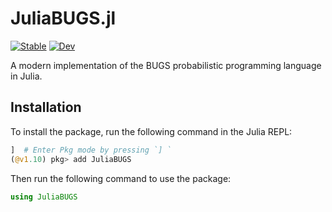 # JuliaBUGS.jl
[![Stable](https://img.shields.io/badge/docs-stable-blue.svg)](https://TuringLang.github.io/JuliaBUGS.jl/stable)
[![Dev](https://img.shields.io/badge/docs-dev-blue.svg)](https://TuringLang.github.io/JuliaBUGS.jl/dev)

A modern implementation of the BUGS probabilistic programming language in Julia. 

## Installation
To install the package, run the following command in the Julia REPL:
```julia
]  # Enter Pkg mode by pressing `] `
(@v1.10) pkg> add JuliaBUGS
```
Then run the following command to use the package:
```julia
using JuliaBUGS
```
